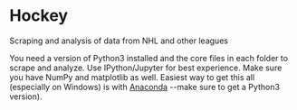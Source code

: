 # Hockey
Scraping and analysis of data from NHL and other leagues

You need a version of Python3 installed and the core files in each folder to scrape and analyze. 
Use IPython/Jupyter for best experience. Make sure you have NumPy and matplotlib as well. 
Easiest way to get this all (especially on Windows) is with [Anaconda](https://www.continuum.io/downloads) --make sure to get a Python3 version).
